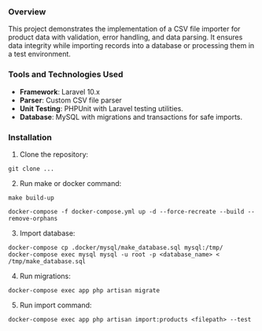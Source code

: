 ### Overview
This project demonstrates the implementation of a CSV file importer for product data with validation, error handling, and data parsing. It ensures data integrity while importing records into a database or processing them in a test environment.

### Tools and Technologies Used
- **Framework**: Laravel 10.x
- **Parser**: Custom CSV file parser
- **Unit Testing**: PHPUnit with Laravel testing utilities.
- **Database**: MySQL with migrations and transactions for safe imports.

### Installation
1. Clone the repository: 
```
git clone ...
```
2. Run make or docker command:
```
make build-up

docker-compose -f docker-compose.yml up -d --force-recreate --build --remove-orphans
```
3. Import database:
```
docker-compose cp .docker/mysql/make_database.sql mysql:/tmp/
docker-compose exec mysql mysql -u root -p <database_name> < /tmp/make_database.sql
```
4. Run migrations: 
```
docker-compose exec app php artisan migrate
```
5. Run import command:
```
docker-compose exec app php artisan import:products <filepath> --test
```

